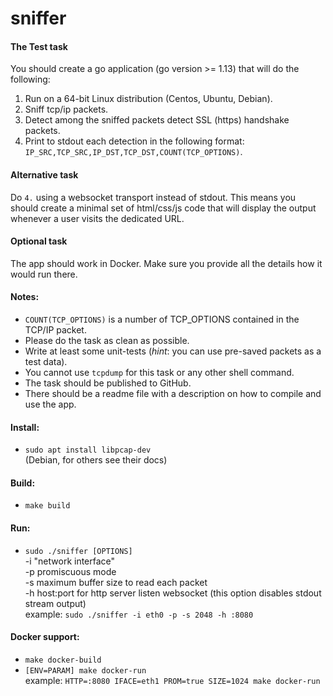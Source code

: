 # sniffer

#### The Test task

You should create a go application (go version >= 1.13) that will do the following:

1. Run on a 64-bit Linux distribution (Centos, Ubuntu, Debian).
2. Sniff tcp/ip packets.
3. Detect among the sniffed packets detect SSL (https) handshake packets.
4. Print to stdout each detection in the following format:
    `IP_SRC,TCP_SRC,IP_DST,TCP_DST,COUNT(TCP_OPTIONS)`.

#### Alternative task

Do `4.` using a websocket transport instead of stdout. This means you should create a minimal set of html/css/js code that will display the output whenever a user visits the dedicated URL.

#### Optional task

The app should work in Docker. Make sure you provide all the details how it would run there.

#### Notes:

- `COUNT(TCP_OPTIONS)` is a number of TCP_OPTIONS contained in the TCP/IP packet.
- Please do the task as clean as possible.
- Write at least some unit-tests (_hint_: you can use pre-saved packets as a test data).
- You cannot use `tcpdump` for this task or any other shell command.
- The task should be published to GitHub.
- There should be a readme file with a description on how to compile and use the app.

#### Install:
 - `sudo apt install libpcap-dev`  
    (Debian, for others see their docs)
 
#### Build:
 - `make build`

#### Run:
 - `sudo ./sniffer [OPTIONS]`  
    -i "network interface"  
    -p promiscuous mode  
    -s maximum buffer size to read each packet  
    -h host:port for http server listen websocket (this option disables stdout stream output)      
    example: `sudo ./sniffer -i eth0 -p -s 2048 -h :8080`
    
#### Docker support:
 - `make docker-build`
 - `[ENV=PARAM] make docker-run`  
    example: `HTTP=:8080 IFACE=eth1 PROM=true SIZE=1024 make docker-run`